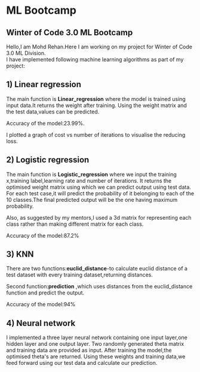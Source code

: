 # ML Bootcamp
## Winter of Code 3.0 ML Bootcamp <br/>
Hello,I am Mohd Rehan.Here I am working on my project for Winter of Code 3.0 ML Division. <br/>
I have implemented following machine learning algorithms as part of my project:

## 1) Linear regression
The main function is **Linear_regression** where the model is trained using input data.It returns the weight after training.
Using the weight matrix and the test data,values can be predicted.

Accuracy of the model:23.99%.

I plotted a graph of cost vs number of iterations to visualise the reducing loss.

## 2) Logistic regression
The main function is **Logistic_regression** where we input the training x,training label,learning rate and number of iterations.
It returns the optimised weight matrix using which we can predict output using test data.
For each test case,it will predict the probability of it belonging to each of the 10 classes.The final predicted output will be the one having 
maximum probability.

Also, as suggested by my mentors,I used a 3d matrix for representing each class rather than making different matrix for each class.

Accuracy of the model:87.2%

## 3) KNN
There are two functions:**euclid_distance**-to calculate euclid distance of a test dataset with every training dataset,returning distances.

Second function:**prediction** ,which uses distances from the euclid_distance function and predict the output.

Accuracy of the model:94%

## 4) Neural network
I implemented a three layer neural network containing one input layer,one hidden layer and one output layer.
Two randomly generated theta matrix and training data are provided as input.
After training the model,the optimised theta's are returned.
Using these weights and training data,we feed forward using our test data and calculate our prediction.
